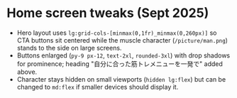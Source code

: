 # Home screen tweaks (Sept 2025)
- Hero layout uses `lg:grid-cols-[minmax(0,1fr)_minmax(0,260px)]` so CTA buttons sit centered while the muscle character (`/picture/man.png`) stands to the side on large screens.
- Buttons enlarged (`py-9 px-12`, `text-2xl`, `rounded-3xl`) with drop shadows for prominence; heading "自分に合った筋トレメニューを一発で" added above.
- Character stays hidden on small viewports (`hidden lg:flex`) but can be changed to `md:flex` if smaller devices should display it.
